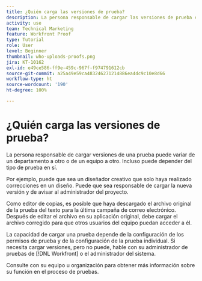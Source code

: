 ```yaml
---
title: ¿Quién carga las versiones de prueba?
description: La persona responsable de cargar las versiones de prueba en  [!DNL  Workfront]  pueden variar. Aprenda de casos de uso comunes para identificar la configuración ideal en su organización.
activity: use
team: Technical Marketing
feature: Workfront Proof
type: Tutorial
role: User
level: Beginner
thumbnail: who-uploads-proofs.png
jira: KT-10162
exl-id: e49ce586-ff9e-459c-967f-f974791612cb
source-git-commit: a25a49e59ca483246271214886ea4dc9c10e8d66
workflow-type: ht
source-wordcount: '190'
ht-degree: 100%

---
```


# ¿Quién carga las versiones de prueba?

La persona responsable de cargar versiones de una prueba puede variar de un departamento a otro o de un equipo a otro. Incluso puede depender del tipo de prueba en sí.

Por ejemplo, puede que sea un diseñador creativo que solo haya realizado correcciones en un diseño. Puede que sea responsable de cargar la nueva versión y de avisar al administrador del proyecto.

Como editor de copias, es posible que haya descargado el archivo original de la prueba del texto para la última campaña de correo electrónico. Después de editar el archivo en su aplicación original, debe cargar el archivo corregido para que otros usuarios del equipo puedan acceder a él.

La capacidad de cargar una prueba depende de la configuración de los permisos de prueba y de la configuración de la prueba individual. Si necesita cargar versiones, pero no puede, hable con su administrador de pruebas de [!DNL Workfront] o el administrador del sistema.

Consulte con su equipo u organización para obtener más información sobre su función en el proceso de pruebas.
